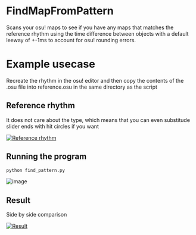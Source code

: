# FindMapFromPattern
Scans your osu! maps to see if you have any maps that matches the reference rhythm using the time difference between objects with a default leeway of +-1ms to account for osu! rounding errors.

# Example usecase
Recreate the rhythm in the osu! editor and then copy the contents of the .osu file into reference.osu in the same directory as the script
## Reference rhythm
It does not care about the type, which means that you can even substitude slider ends with hit circles if you want

[![Reference rhythm](https://github.com/user-attachments/assets/70faa5ad-22cb-4dab-8ff6-e58295d501e8)](https://github.com/user-attachments/assets/70faa5ad-22cb-4dab-8ff6-e58295d501e8)

## Running the program
```bash
python find_pattern.py
```
![image](https://github.com/user-attachments/assets/0191555d-054c-4da7-9797-95aabb1c6be8)

## Result
Side by side comparison

[![Result](https://github.com/user-attachments/assets/1e0c8ed9-598a-4f8b-b5cb-a6ed919a522b)](https://github.com/user-attachments/assets/1e0c8ed9-598a-4f8b-b5cb-a6ed919a522b)